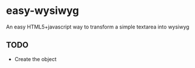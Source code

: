 # easy-wysiwyg
An easy HTML5+javascript way to transform a simple textarea into wysiwyg

## TODO
  - Create the object
